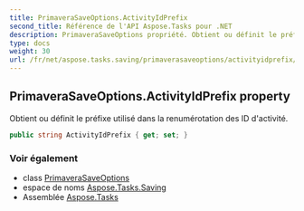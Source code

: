 ```yaml
---
title: PrimaveraSaveOptions.ActivityIdPrefix
second_title: Référence de l'API Aspose.Tasks pour .NET
description: PrimaveraSaveOptions propriété. Obtient ou définit le préfixe utilisé dans la renumérotation des ID dactivité.
type: docs
weight: 30
url: /fr/net/aspose.tasks.saving/primaverasaveoptions/activityidprefix/
---
```

## PrimaveraSaveOptions.ActivityIdPrefix property

Obtient ou définit le préfixe utilisé dans la renumérotation des ID d'activité.

```csharp
public string ActivityIdPrefix { get; set; }
```

### Voir également

* class [PrimaveraSaveOptions](../)
* espace de noms [Aspose.Tasks.Saving](../../primaverasaveoptions/)
* Assemblée [Aspose.Tasks](../../../)


